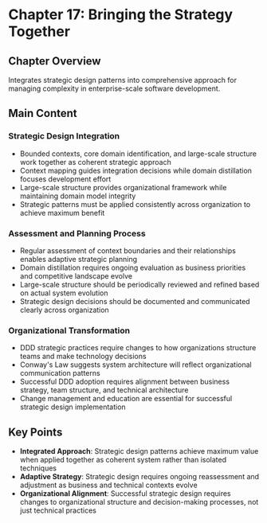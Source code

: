 # Chapter 17: Bringing the Strategy Together

## Chapter Overview
Integrates strategic design patterns into comprehensive approach for managing complexity in enterprise-scale software development.

## Main Content

### Strategic Design Integration
- Bounded contexts, core domain identification, and large-scale structure work together as coherent strategic approach
- Context mapping guides integration decisions while domain distillation focuses development effort
- Large-scale structure provides organizational framework while maintaining domain model integrity
- Strategic patterns must be applied consistently across organization to achieve maximum benefit

### Assessment and Planning Process
- Regular assessment of context boundaries and their relationships enables adaptive strategic planning
- Domain distillation requires ongoing evaluation as business priorities and competitive landscape evolve
- Large-scale structure should be periodically reviewed and refined based on actual system evolution
- Strategic design decisions should be documented and communicated clearly across organization

### Organizational Transformation
- DDD strategic practices require changes to how organizations structure teams and make technology decisions
- Conway's Law suggests system architecture will reflect organizational communication patterns
- Successful DDD adoption requires alignment between business strategy, team structure, and technical architecture
- Change management and education are essential for successful strategic design implementation

## Key Points
- **Integrated Approach**: Strategic design patterns achieve maximum value when applied together as coherent system rather than isolated techniques
- **Adaptive Strategy**: Strategic design requires ongoing reassessment and adjustment as business and technical contexts evolve
- **Organizational Alignment**: Successful strategic design requires changes to organizational structure and decision-making processes, not just technical practices